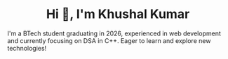 <h1 align="center">Hi 👋, I'm Khushal Kumar</h1>

<p>I'm a BTech student graduating in 2026, experienced in web development and currently focusing on DSA in C++. Eager to learn and explore new technologies!</p>
